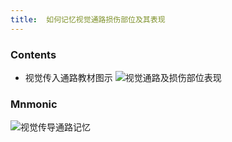 ```yaml
---
title:  如何记忆视觉通路损伤部位及其表现
--- 
```

### Contents
- 视觉传入通路教材图示
![视觉通路及损伤部位表现](/note-images/视觉通路及损伤部位表现.png)

### Mnmonic
![视觉传导通路记忆](/note-images/视觉传导通路记忆.png)

